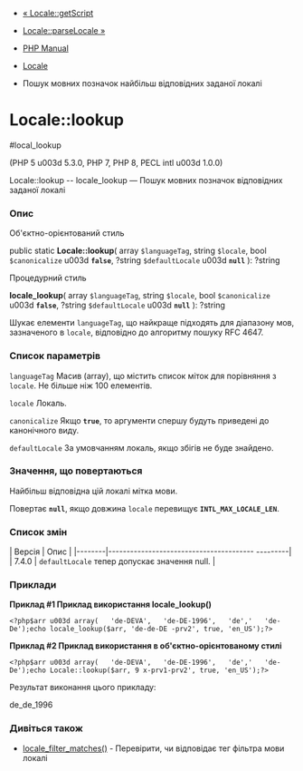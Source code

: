 - [« Locale::getScript](locale.getscript.md)
- [Locale::parseLocale »](locale.parselocale.md)

- [PHP Manual](index.md)
- [Locale](class.locale.md)
- Пошук мовних позначок найбільш відповідних заданої локалі

# Locale::lookup

#local_lookup

(PHP 5 u003d 5.3.0, PHP 7, PHP 8, PECL intl u003d 1.0.0)

Locale::lookup -- locale_lookup — Пошук мовних позначок
відповідних заданої локалі

### Опис

Об'єктно-орієнтований стиль

public static **Locale::lookup**(
array `$languageTag`,
string `$locale`,
bool `$canonicalize` u003d **`false`**,
?string `$defaultLocale` u003d **`null`**
): ?string

Процедурний стиль

**locale_lookup**(
array `$languageTag`,
string `$locale`,
bool `$canonicalize` u003d **`false`**,
?string `$defaultLocale` u003d **`null`**
): ?string

Шукає елементи `languageTag`, що найкраще підходять для діапазону
мов, зазначеного в `locale`, відповідно до алгоритму пошуку RFC
4647.

### Список параметрів

`languageTag`
Масив (array), що містить список міток для порівняння з `locale`.
Не більше ніж 100 елементів.

`locale`
Локаль.

`canonicalize`
Якщо **`true`**, то аргументи спершу будуть приведені до канонічного
виду.

`defaultLocale`
За умовчанням локаль, якщо збігів не буде знайдено.

### Значення, що повертаються

Найбільш відповідна цій локалі мітка мови.

Повертає **`null`**, якщо довжина `locale` перевищує
**`INTL_MAX_LOCALE_LEN`**.

### Список змін

| Версія | Опис |
|--------|---------------------------------------- ---------|
| 7.4.0 | `defaultLocale` тепер допускає значення null. |

### Приклади

**Приклад #1 Приклад використання **locale_lookup()****

` <?php$arr u003d array(   'de-DEVA',   'de-DE-1996',   'de','   'de-De');echo locale_lookup($arr, 'de-de-DE -prv2', true, 'en_US');?> `

**Приклад #2 Приклад використання в об'єктно-орієнтованому стилі**

` <?php$arr u003d array(   'de-DEVA',   'de-DE-1996',   'de','   'de-De');echo Locale::lookup($arr, 9 x-prv1-prv2', true, 'en_US');?> `

Результат виконання цього прикладу:

de_de_1996

### Дивіться також

- [locale_filter_matches()](locale.filtermatches.md) - Перевірити,
чи відповідає тег фільтра мови локалі

